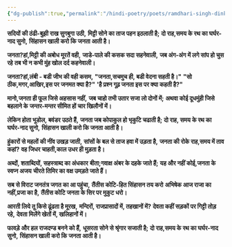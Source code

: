 ```yaml
---
{"dg-publish":true,"permalink":"/hindi-poetry/poets/ramdhari-singh-dinkar/neel-kusum/08-janmtantra-ka-janam/"}
---
```




**सदियों की ठंढी-बुझी राख सुगबुगा उठी,**
**मिट्टी सोने का ताज पहन इठलाती है;**
**दो राह,समय के रथ का घर्घर-नाद सुनो,**
**सिंहासन खाली करो कि जनता आती है।**

**जनता?हां,मिट्टी की अबोध मूरतें वही,**
**जाडे-पाले की कसक सदा सहनेवाली,**
**जब अंग-अंग में लगे सांप हो चुस रहे**
**तब भी न कभी मुंह खोल दर्द कहनेवाली।**
 
**जनता?हां,लंबी - बडी जीभ की वही कसम,**
**"जनता,सचमुच ही, बडी वेदना सहती है।"**
**"सो ठीक,मगर,आखिर,इस पर जनमत क्या है?"**
**'है प्रश्न गूढ़ जनता इस पर क्या कहती है?"**
 
**मानो,जनता ही फूल जिसे अहसास नहीं,**
**जब चाहो तभी उतार सजा लो दोनों में;**
**अथवा कोई दूधमुंही जिसे बहलाने के**
**जन्तर-मन्तर सीमित हों चार खिलौनों में।**

**लेकिन होता भूडोल, बवंडर उठते हैं,**
**जनता जब कोपाकुल हो भृकुटि चढाती है;**
**दो राह, समय के रथ का घर्घर-नाद सुनो,**
**सिंहासन खाली करो कि जनता आती है।**
 
**हुंकारों से महलों की नींव उखड़ जाती,**
**सांसों के बल से ताज हवा में उड़ता है,**
**जनता की रोके राह,समय में ताव कहां?**
**वह जिधर चाहती,काल उधर ही मुड़ता है।**

**अब्दों, शताब्दियों, सहस्त्राब्द का अंधकार**
**बीता;गवाक्ष अंबर के दहके जाते हैं;**
**यह और नहीं कोई,जनता के स्वप्न अजय**
**चीरते तिमिर का वक्ष उमड़ते जाते हैं।**

**सब से विराट जनतंत्र जगत का आ पहुंचा,**
**तैंतीस कोटि-हित सिंहासन तय करो**
**अभिषेक आज राजा का नहीं,प्रजा का है,**
**तैंतीस कोटि जनता के सिर पर मुकुट धरो।**

**आरती लिये तू किसे ढूंढता है मूरख,**
**मन्दिरों, राजप्रासादों में, तहखानों में?**
**देवता कहीं सड़कों पर गिट्टी तोड़ रहे,**
**देवता मिलेंगे खेतों में, खलिहानों में।**

**फावड़े और हल राजदण्ड बनने को हैं,**
**धूसरता सोने से श्रृंगार सजाती है;**
**दो राह,समय के रथ का घर्घर-नाद सुनो,**
**सिंहासन खाली करो कि जनता आती है।**

